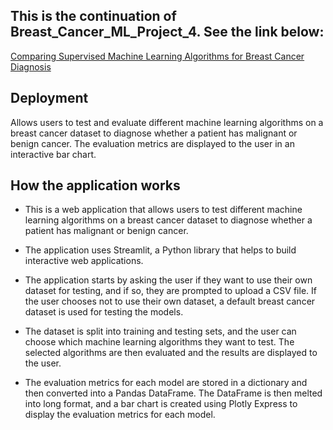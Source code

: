 

## This is the continuation of Breast_Cancer_ML_Project_4. See the link below:

[Comparing Supervised Machine Learning Algorithms for Breast Cancer Diagnosis](https://github.com/MTanguin/Breast_Cancer_ML_Project_4)

## Deployment

Allows users to test and evaluate different machine learning algorithms on a breast cancer dataset to diagnose whether a patient has malignant or benign cancer. The evaluation metrics are displayed to the user in an interactive bar chart.

## How the application works

- This is a web application that allows users to test different machine learning algorithms on a breast cancer dataset to diagnose whether a patient has malignant or benign cancer.

- The application uses Streamlit, a Python library that helps to build interactive web applications. 

- The application starts by asking the user if they want to use their own dataset for testing, and if so, they are prompted to upload a CSV file. If the user chooses not to use their own dataset, a default breast cancer dataset is used for testing the models.

- The dataset is split into training and testing sets, and the user can choose which machine learning algorithms they want to test. The selected algorithms are then evaluated and the results are displayed to the user.

- The evaluation metrics for each model are stored in a dictionary and then converted into a Pandas DataFrame. The DataFrame is then melted into long format, and a bar chart is created using Plotly Express to display the evaluation metrics for each model.


